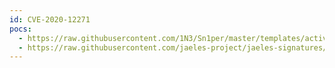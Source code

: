 ```yaml
---
id: CVE-2020-12271
pocs:
  - https://raw.githubusercontent.com/1N3/Sn1per/master/templates/active/CVE-2020-12271_-_Sophos_XG_Firewall_Pre-Auth_SQL_Injection.sh
  - https://raw.githubusercontent.com/jaeles-project/jaeles-signatures/master/cves/sophos-xg-sqli-cve-2020-12271.yaml
---
```

